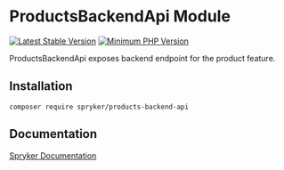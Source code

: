 # ProductsBackendApi Module
[![Latest Stable Version](https://poser.pugx.org/spryker/products-backend-api/v/stable.svg)](https://packagist.org/packages/spryker/products-backend-api)
[![Minimum PHP Version](https://img.shields.io/badge/php-%3E%3D%208.1-8892BF.svg)](https://php.net/)

ProductsBackendApi exposes backend endpoint for the product feature.

## Installation

```
composer require spryker/products-backend-api
```

## Documentation

[Spryker Documentation](https://docs.spryker.com)
